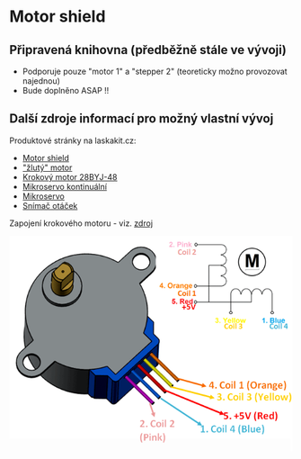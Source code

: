 # Motor shield

## Připravená knihovna (předběžně stále ve vývoji)
* Podporuje pouze "motor 1" a "stepper 2" (teoreticky možno provozovat najednou)
* Bude doplněno ASAP !!

## Další zdroje informací pro možný vlastní vývoj
Produktové stránky na laskakit.cz:
* [Motor shield](https://www.laskakit.cz/arduino-4-kanalovy-motor-driver-shield-l293d/)
* ["žlutý" motor](https://www.laskakit.cz/tt-motor-s-prevodovkou-plastove-prevody/)
* [Krokový motor 28BYJ-48](https://www.laskakit.cz/krokovy-motor-28byj-48/)
* [Mikroservo kontinuální](https://www.laskakit.cz/plastove-micro-servo-sg90-9g--kontinualni/)
* [Mikroservo](https://www.laskakit.cz/plastove-micro-servo-sg90-9g--180/)
* [Snímač otáček](https://www.laskakit.cz/fotoelektricky-snimac-otacek/)

Zapojení krokového motoru - viz. [zdroj](https://components101.com/motors/28byj-48-stepper-motor)

![Stepper Wiring](./28BYJ-48-Pinout-Wirings.png)
